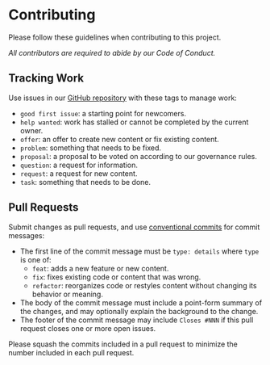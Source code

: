 # Contributing

Please follow these guidelines when contributing to this project.

*All contributors are required to abide by our Code of Conduct.*

## Tracking Work

Use issues in our [GitHub repository][repo] with these tags to manage work:

-   `good first issue`: a starting point for newcomers.
-   `help wanted`: work has stalled or cannot be completed by the current owner.
-   `offer`: an offer to create new content or fix existing content.
-   `problem`: something that needs to be fixed.
-   `proposal`: a proposal to be voted on according to our governance rules.
-   `question`: a request for information.
-   `request`: a request for new content.
-   `task`: something that needs to be done.

## Pull Requests

Submit changes as pull requests, and use [conventional commits][conventional-commits]
for commit messages:

-   The first line of the commit message must be `type: details` where `type` is one of:
    -   `feat`: adds a new feature or new content.
    -   `fix`: fixes existing code or content that was wrong.
    -   `refactor`: reorganizes code or restyles content without changing
        its behavior or meaning.
-   The body of the commit message must include a point-form summary of the
    changes, and may optionally explain the background to the change.
-   The footer of the commit message may include `Closes #NNN` if this pull request
    closes one or more open issues.

Please squash the commits included in a pull request to minimize the number
included in each pull request.

[conventional-commits]: https://www.conventionalcommits.org/
[repo]: https://github.com/gvwilson/seca/

